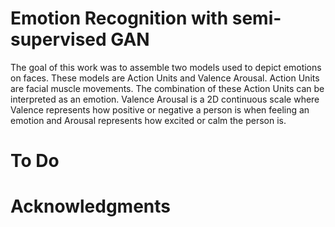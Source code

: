 # Emotion Recognition with semi-supervised GAN

The goal of this work was to assemble two models used to depict emotions on faces. These models are Action Units and Valence Arousal.
Action Units are facial muscle movements. The combination of these Action Units can be interpreted as an emotion. 
Valence Arousal is a 2D continuous scale where Valence represents how positive or negative a person is when feeling an emotion and Arousal represents how excited or calm the person is.

# To Do

# Acknowledgments
